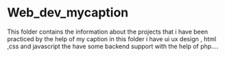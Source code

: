 # Web_dev_mycaption
This folder contains the information about the projects that i have been practiced by the help of my caption 
in this folder i have ui ux design , html ,css and javascript the have some backend support with the help of php....
